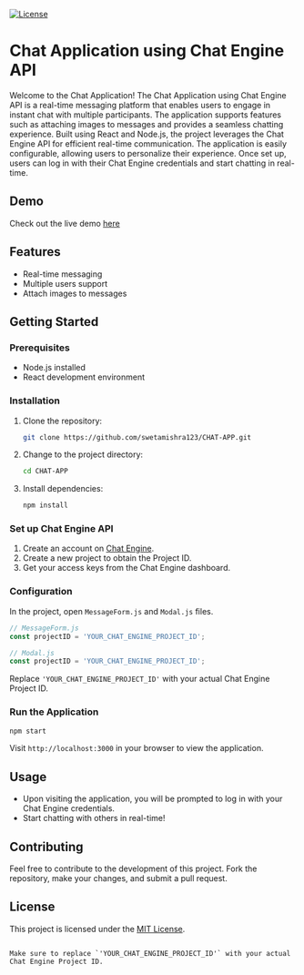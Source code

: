 [![License](https://img.shields.io/badge/license-MIT-blue.svg)](LICENSE)

# Chat Application using Chat Engine API

Welcome to the Chat Application! The Chat Application using Chat Engine API is a real-time messaging platform that enables users to engage in instant chat with multiple participants. The application supports features such as attaching images to messages and provides a seamless chatting experience. Built using React and Node.js, the project leverages the Chat Engine API for efficient real-time communication.  The application is easily configurable, allowing users to personalize their experience. Once set up, users can log in with their Chat Engine credentials and start chatting in real-time.

## Demo
Check out the live demo [here](https://chat-64dmh7q2o-sweta-mishras-projects.vercel.app/)

## Features
- Real-time messaging
- Multiple users support
- Attach images to messages

## Getting Started

### Prerequisites
- Node.js installed
- React development environment

### Installation

1. Clone the repository:
   ```bash
   git clone https://github.com/swetamishra123/CHAT-APP.git
   ```

2. Change to the project directory:
   ```bash
   cd CHAT-APP
   ```

3. Install dependencies:
   ```bash
   npm install
   ```

### Set up Chat Engine API

1. Create an account on [Chat Engine](https://chatengine.io/).
2. Create a new project to obtain the Project ID.
3. Get your access keys from the Chat Engine dashboard.

### Configuration

In the project, open `MessageForm.js` and `Modal.js` files.

```javascript
// MessageForm.js
const projectID = 'YOUR_CHAT_ENGINE_PROJECT_ID';
```

```javascript
// Modal.js
const projectID = 'YOUR_CHAT_ENGINE_PROJECT_ID';
```

Replace `'YOUR_CHAT_ENGINE_PROJECT_ID'` with your actual Chat Engine Project ID.

### Run the Application

```bash
npm start
```

Visit `http://localhost:3000` in your browser to view the application.

## Usage

- Upon visiting the application, you will be prompted to log in with your Chat Engine credentials.
- Start chatting with others in real-time!

## Contributing

Feel free to contribute to the development of this project. Fork the repository, make your changes, and submit a pull request.

## License

This project is licensed under the [MIT License](LICENSE).

```

Make sure to replace `'YOUR_CHAT_ENGINE_PROJECT_ID'` with your actual Chat Engine Project ID.


